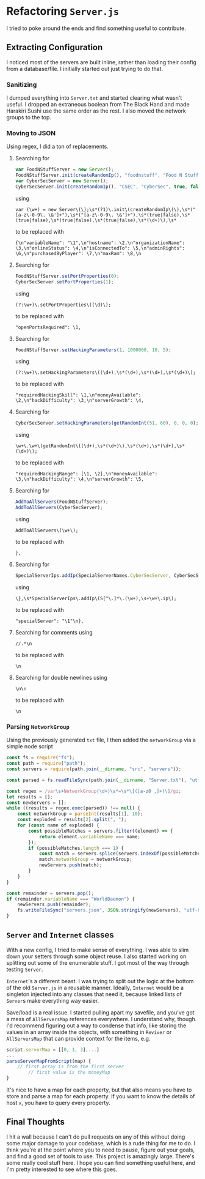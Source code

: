 # Refactoring `Server.js`

I tried to poke around the ends and find something useful to contribute.
## Extracting Configuration
I noticed most of the servers are built inline, rather than loading their config from a database/file. I initially started out just trying to do that.

### Sanitizing

I dumped everything into `Server.txt` and started clearing what wasn't useful. I dropped an extraneous boolean from The Black Hand and made Harakiri Sushi use the same order as the rest. I also moved the network groups to the top.

### Moving to JSON
Using regex, I did a ton of replacements.

1. Searching for
    ```javascript
    var FoodNStuffServer = new Server();
    FoodNStuffServer.init(createRandomIp(), "foodnstuff", "Food N Stuff Supermarket", true, false, false, false, 4);
    var CyberSecServer = new Server();
    CyberSecServer.init(createRandomIp(), "CSEC", "CyberSec", true, false, false, false, 0);
    ```
    using
    ```regex
    var (\w+) = new Server\(\);\s*(?1)\.init\(createRandomIp\(\),\s*("[a-z\-0-9\. \&']+"),\s*("[a-z\-0-9\. \&']+"),\s*(true|false),\s*(true|false),\s*(true|false),\s*(true|false),\s*(\d+)\);\s*
    ```
    to be replaced with
    ```regex
    {\n"variableName": "\1",\n"hostname": \2,\n"organizationName": \3,\n"onlineStatus": \4,\n"isConnectedTo": \5,\n"adminRights": \6,\n"purchasedByPlayer": \7,\n"maxRam": \8,\n
    ```
2. Searching for
    ```javascript
    FoodNStuffServer.setPortProperties(0);
    CyberSecServer.setPortProperties(1);
    ```
    using
    ```
    (?:\w+)\.setPortProperties\((\d)\);
    ```
    to be replaced with
    ```
    "openPortsRequired": \1,
    ```
3. Searching for
    ```javascript
    FoodNStuffServer.setHackingParameters(1, 1000000, 10, 5);
    ```
    using
    ```regex
    (?:\w+)\.setHackingParameters\((\d+),\s*(\d+),\s*(\d+),\s*(\d+)\);
    ```
    to be replaced with
    ```regex
    "requiredHackingSkill": \1,\n"moneyAvailable": \2,\n"hackDifficulty": \3,\n"serverGrowth": \4,
    ```
4. Searching for
    ```javascript
    CyberSecServer.setHackingParameters(getRandomInt(51, 60), 0, 0, 0);
    ```
    using
    ```regex
    \w+\.\w+\(getRandomInt\((\d+),\s*(\d+)\),\s*(\d+),\s*(\d+),\s*(\d+)\);
    ```
    to be replaced with
    ```regex
    "requiredHackingRange": [\1, \2],\n"moneyAvailable": \3,\n"hackDifficulty": \4,\n"serverGrowth": \5,
    ```
5. Searching for
    ```javascript
    AddToAllServers(FoodNStuffServer);
    AddToAllServers(CyberSecServer);
    ```
    using
    ```regex
    AddToAllServers\(\w+\);
    ```
    to be replaced with
    ```regex
    },
    ```
6. Searching for
    ```javascript
    SpecialServerIps.addIp(SpecialServerNames.CyberSecServer, CyberSecServer.ip);
    ```
    using
    ```regex
    \},\s*SpecialServerIps\.addIp\(S[^\.]*\.(\w+),\s+\w+\.ip\);
    ```
    to be replaced with
    ```regex
    "specialServer": "\1"\n},
    ```
7. Searching for comments using
    ```regex
    //.*\n
    ```
    to be replaced with
    ```regex
    \n
    ```
8. Searching for double newlines using
    ```regex
    \n\n
    ```
    to be replaced with
    ```regex
    \n
    ```

### Parsing `NetworkGroup`
Using the previously generated `txt` file, I then added the `networkGroup` via a simple node script
```javascript
const fs = require("fs");
const path = require("path");
const servers = require(path.join(__dirname, "src", "servers"));

const parsed = fs.readFileSync(path.join(__dirname, "Server.txt"), "utf-8");

const regex = /var\s+NetworkGroup(\d+)\s*=\s*\[([a-z0 ,]+)\]/gi;
let results = [];
const newServers = [];
while ((results = regex.exec(parsed)) !== null) {
    const networkGroup = parseInt(results[1], 10);
    const exploded = results[2].split(", ");
    for (const name of exploded) {
        const possibleMatches = servers.filter((element) => {
            return element.variableName === name;
        });
        if (possibleMatches.length === 1) {
            const match = servers.splice(servers.indexOf(possibleMatches[0]), 1)[0];
            match.networkGroup = networkGroup;
            newServers.push(match);
        }
    }
}

const remainder = servers.pop();
if (remainder.variableName === "WorldDaemon") {
    newServers.push(remainder);
    fs.writeFileSync("servers.json", JSON.stringify(newServers), "utf-8");
}

```

## `Server` and `Internet` classes
With a new config, I tried to make sense of everything. I was able to slim down your setters through some object reuse. I also started working on splitting out some of the enumerable stuff. I got most of the way through testing `Server`.

`Internet`'s a different beast. I was trying to split out the logic at the bottom of the old `Server.js` in a reusable manner. Ideally, `Internet` would be a singleton injected into any classes that need it, because linked lists of `Server`s make everything way easier.

Save/load is a real issue. I started pulling apart my savefile, and you've got a mess of `AllServersMap` references everywhere. I understand why, though. I'd recommend figuring out a way to condense that info, like storing the values in an array inside the objects, with something in `Reviver` or `AllServersMap` that can provide context for the items, e.g.
```javascript
script.serverMap = [[0, 1, 3],...]
...
parseServerMapFromScript(map) {
    // first array is from the first server
        // first value is the moneyMap
}
```
It's nice to have a map for each property, but that also means you have to store and parse a map for each property. If you want to know the details of host `x`, you have to query every property.

## Final Thoughts
I hit a wall because I can't do pull requests on any of this without doing some major damage to your codebase, which is a rude thing for me to do. I think you're at the point where you to need to pause, figure out your goals, and find a good set of tools to use. This project is amazingly large. There's some really cool stuff here. I hope you can find something useful here, and I'm pretty interested to see where this goes.
